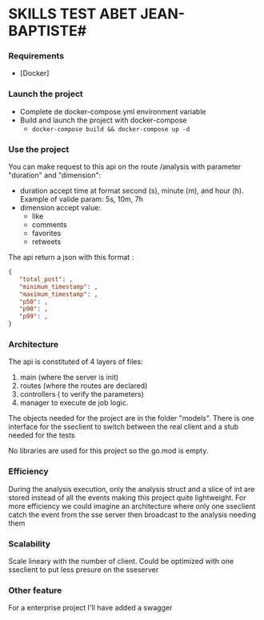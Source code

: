 
# SKILLS TEST ABET JEAN-BAPTISTE#

  

### Requirements ###
* [Docker]

### Launch the project ###
 + Complete de docker-compose.yml environment variable
 + Build and launch the project with docker-compose
	+ `docker-compose build && docker-compose up -d`
	
### Use the project ###
 You can make request to this api on the route /analysis with parameter "duration" and "dimension":
 + duration accept time at format second (s), minute (m), and hour (h). Example of valide param: 5s, 10m, 7h
 + dimension accept value: 
	 + like
	 + comments
	 + favorites
	 + retweets
	 
The api return a json with this format :
 ```json
{
	"total_post": ,
	"minimum_timestamp": ,
	"maximum_timestamp": ,
	"p50": ,
	"p90": ,
	"p99": ,
}
```
 

### Architecture ###
The api is constituted of 4 layers of files:

 1. main (where the server is init)
 2. routes (where the routes are declared)
 3. controllers ( to verify the parameters) 
 4.  manager to execute de job logic.

  
The objects needed for the project are in the folder "models". There is one interface for the sseclient to switch between the real client and a stub needed for the tests

No libraries are used for this project so the go.mod is empty.

### Efficiency ###

 During the analysis execution, only the analysis struct and a slice of int are stored instead of all the events making this project quite lightweight. 
For more efficiency we could imagine an architecture where only one sseclient catch the event from the sse server then broadcast to the analysis needing them

### Scalability ###
Scale lineary with the number of client.
Could be optimized with one sseclient to put less presure on the sseserver


### Other feature ###
For a enterprise project I'll have added a swagger 